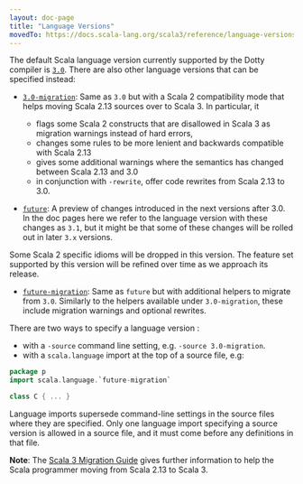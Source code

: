 ```yaml
---
layout: doc-page
title: "Language Versions"
movedTo: https://docs.scala-lang.org/scala3/reference/language-versions.html
---
```


The default Scala language version currently supported by the Dotty compiler is [`3.0`](https://scala-lang.org/api/3.x/scala/runtime/stdLibPatches/language$$3/0$.html). There are also other language versions that can be specified instead:

- [`3.0-migration`](https://scala-lang.org/api/3.x/scala/runtime/stdLibPatches/language$$3/0-migration$.html): Same as `3.0` but with a Scala 2 compatibility mode that helps moving Scala 2.13 sources over to Scala 3. In particular, it

    - flags some Scala 2 constructs that are disallowed in Scala 3 as migration warnings instead of hard errors,
    - changes some rules to be more lenient and backwards compatible with Scala 2.13
    - gives some additional warnings where the semantics has changed between Scala 2.13 and 3.0
    - in conjunction with `-rewrite`, offer code rewrites from Scala 2.13 to 3.0.

- [`future`](https://scala-lang.org/api/3.x/scala/runtime/stdLibPatches/language$$future$.html): A preview of changes introduced in the next versions after 3.0. In the doc pages here we refer to the language version with these changes as `3.1`, but it might be that some of these changes will be rolled out in later `3.x` versions.

Some Scala 2 specific idioms will be dropped in this version. The feature set supported by this version will be refined over time  as we approach its release.

- [`future-migration`](https://scala-lang.org/api/3.x/scala/runtime/stdLibPatches/language$$future-migration$.html): Same as `future` but with additional helpers to migrate from `3.0`. Similarly to the helpers available under `3.0-migration`, these include migration warnings and optional rewrites.

There are two ways to specify a language version :

- with a `-source` command line setting, e.g. `-source 3.0-migration`.
- with a `scala.language` import at the top of a source file, e.g:

```scala
package p
import scala.language.`future-migration`

class C { ... }
```

Language imports supersede command-line settings in the source files where they are specified. Only one language import specifying a source version is allowed in a source file, and it must come before any definitions in that file.

**Note**: The [Scala 3 Migration Guide](https://docs.scala-lang.org/scala3/guides/migration/compatibility-intro.html) gives further information to help the Scala programmer moving from Scala 2.13 to Scala 3.
